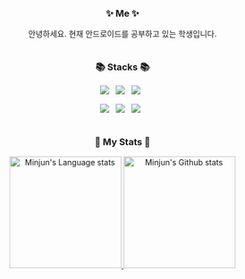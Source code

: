 <div align="center">
<h3>✨ Me ✨</h3>
<p>안녕하세요. 현재 안드로이드를 공부하고 있는 학생입니다.</p>
</div>

#
<div align="center">
<h3>📚 Stacks 📚</h3>
<p>
<img src="https://img.shields.io/badge/Android-3DDC84.svg?&style=for-the-badge&logo=Android&logoColor=white"/>&nbsp;&nbsp;
<img src="https://img.shields.io/badge/Java-007396?style=for-the-badge&logo=OpenJDK&logoColor=white"/>&nbsp;&nbsp; 
<img src="https://img.shields.io/badge/Kotlin-%237F52FF.svg?style=for-the-badge&logo=kotlin&logoColor=white"/>&nbsp;&nbsp; 
<p>
<img src="https://img.shields.io/badge/Android Studio-3DDC84.svg?style=for-the-badge&logo=Android Studio&logoColor=white"/>&nbsp;&nbsp;
<img src="https://img.shields.io/badge/IntelliJ IDEA-000000.svg?style=for-the-badge&logo=Intellij IDEA&logoColor=white"/>&nbsp;&nbsp;
<img src="https://img.shields.io/badge/Visual Studio Code-007ACC.svg?style=for-the-badge&logo=Visual Studio Code&logoColor=white"/>&nbsp;&nbsp;
</div>
  
#
<div align="center"> 
<h3>👑 My Stats 👑</h3>
<a href="https://github.com/anuraghazra/github-readme-stats">
<img height=200 src="https://github-readme-stats-git-masterrstaa-rickstaa.vercel.app/api/top-langs/?username=damon-911&layout=compact&langs_count=6&hide_border=true&include_orgs=true&theme=tokyonight" alt="Minjun's Language stats" />
</a>
<a href="https://github.com/anuraghazra/github-readme-stats">
<img height=200 src="https://github-readme-stats-git-masterrstaa-rickstaa.vercel.app/api?username=damon-911&show_icons=true&count_private=true&card_width=400&include_all_commits=true&include_orgs=true&theme=tokyonight" alt="Minjun's Github stats" />
</a>
</div>
  
<!--
**damon-911/damon-911** is a ✨ _special_ ✨ repository because its `README.md` (this file) appears on your GitHub profile.

Here are some ideas to get you started:

- 🔭 I’m currently working on ...
- 🌱 I’m currently learning ...
- 👯 I’m looking to collaborate on ...
- 🤔 I’m looking for help with ...
- 💬 Ask me about ...
- 📫 How to reach me: ...
- 😄 Pronouns: ...
- ⚡ Fun fact: ...
-->
